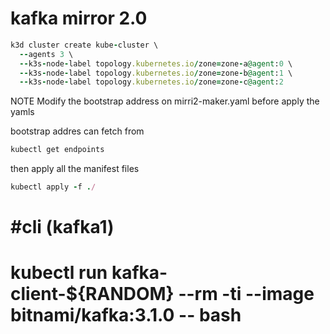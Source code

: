 # kafka mirror 2.0

```ruby
k3d cluster create kube-cluster \
  --agents 3 \
  --k3s-node-label topology.kubernetes.io/zone=zone-a@agent:0 \
  --k3s-node-label topology.kubernetes.io/zone=zone-b@agent:1 \
  --k3s-node-label topology.kubernetes.io/zone=zone-c@agent:2

```

NOTE
Modify the bootstrap address on mirri2-maker.yaml before apply the yamls

bootstrap addres can fetch from 

```ruby
kubectl get endpoints
``` 


then apply all the manifest files 

```ruby
kubectl apply -f ./
```



# #cli (kafka1)

# kubectl run kafka-client-${RANDOM} --rm -ti --image bitnami/kafka:3.1.0 -- bash
